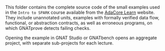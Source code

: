 This folder contains the complete source code of the small examples used in the
`Intro to SPARK` course available from the [AdaCore
Learn](https://learn.adacore.com/courses/intro-to-spark/index.html) website.
They include unannotated units, examples with formally verified data flow,
functional, or abstraction contracts, as well as erroneous programs, on which
GNATprove detects failing checks.

Opening the example in GNAT Studio or GNATbench opens an aggregate project, with
separate sub-projects for each lecture.
